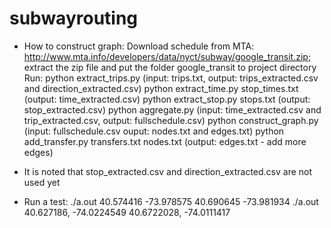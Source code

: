 subwayrouting
=============
* How to construct graph:
Download schedule from MTA: http://www.mta.info/developers/data/nyct/subway/google_transit.zip; extract the zip file and put the folder google_transit to project directory
Run:
python extract_trips.py (input: trips.txt, output: trips_extracted.csv and direction_extracted.csv)
python extract_time.py stop_times.txt (output: time_extracted.csv)
python extract_stop.py stops.txt (output: stop_extracted.csv)
python aggregate.py (input: time_extracted.csv and trip_extracted.csv, output: fullschedule.csv)
python construct_graph.py (input: fullschedule.csv ouput: nodes.txt and edges.txt)
python add_transfer.py transfers.txt nodes.txt (output: edges.txt - add more edges)

* It is noted that stop_extracted.csv and direction_extracted.csv are not used yet

* Run a test: 
./a.out 40.574416 -73.978575 40.690645 -73.981934
./a.out 40.627186, -74.0224549 40.6722028, -74.0111417
